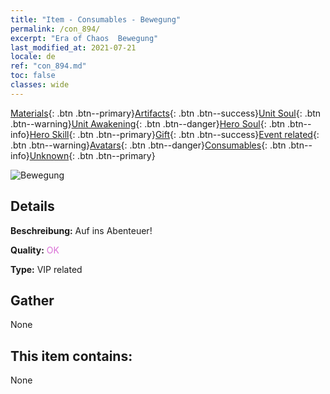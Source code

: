 ```yaml
---
title: "Item - Consumables - Bewegung"
permalink: /con_894/
excerpt: "Era of Chaos  Bewegung"
last_modified_at: 2021-07-21
locale: de
ref: "con_894.md"
toc: false
classes: wide
---
```

 [Materials](/ItemsDE/){: .btn .btn--primary}[Artifacts](/ItemsDE/Artifacts/){: .btn .btn--success}[Unit Soul](/ItemsDE/UnitSoul/){: .btn .btn--warning}[Unit Awakening](/ItemsDE/UnitAwakening/){: .btn .btn--danger}[Hero Soul](/ItemsDE/HeroSoul/){: .btn .btn--info}[Hero Skill](/ItemsDE/HeroSkill/){: .btn .btn--primary}[Gift](/ItemsDE/Gift/){: .btn .btn--success}[Event related](/ItemsDE/Events/){: .btn .btn--warning}[Avatars](/ItemsDE/Avatars/){: .btn .btn--danger}[Consumables](/ItemsDE/Consumables/){: .btn .btn--info}[Unknown](/ItemsDE/Unknown/){: .btn .btn--primary}

 ![Bewegung](/images/t/i_111.png)

## Details
 **Beschreibung:** Auf ins Abenteuer!

 **Quality:** <span style="color: #DA70D6">OK</span>

 **Type:** VIP related

## Gather

  None

## This item contains:

  None

